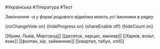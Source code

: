 #Українська #Література #Тест

*Закінчення -а у формі родового відмінка мають усі іменники в рядку*

{noChangeVote on}
{hideProgress on}
{shareEnable off}
{hideCount on}

[[Крим, Львів, Миргород]]
[[десяток, нарцис, маневр]]
[[Харків, вольт, язик]]
[[фонтан, кір, займенник]]
[[квартал, табун, хліб]]
